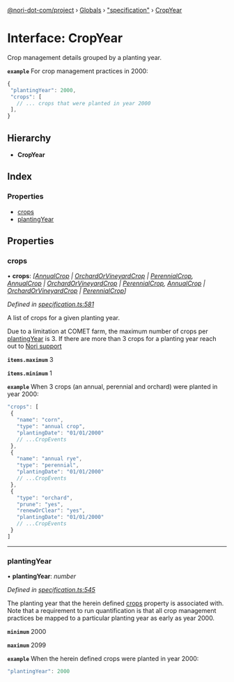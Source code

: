 [@nori-dot-com/project](../README.md) › [Globals](../globals.md) › ["specification"](../modules/_specification_.md) › [CropYear](_specification_.cropyear.md)

# Interface: CropYear

Crop management details grouped by a planting year.

**`example`** <caption>For crop management practices in 2000:</caption>

```js
{
 "plantingYear": 2000,
 "crops": [
   // ... crops that were planted in year 2000
 ],
}
```

## Hierarchy

* **CropYear**

## Index

### Properties

* [crops](_specification_.cropyear.md#crops)
* [plantingYear](_specification_.cropyear.md#plantingyear)

## Properties

###  crops

• **crops**: *[[AnnualCrop](_specification_.annualcrop.md) | [OrchardOrVineyardCrop](_specification_.orchardorvineyardcrop.md) | [PerennialCrop](_specification_.perennialcrop.md), [AnnualCrop](_specification_.annualcrop.md) | [OrchardOrVineyardCrop](_specification_.orchardorvineyardcrop.md) | [PerennialCrop](_specification_.perennialcrop.md), [AnnualCrop](_specification_.annualcrop.md) | [OrchardOrVineyardCrop](_specification_.orchardorvineyardcrop.md) | [PerennialCrop](_specification_.perennialcrop.md)]*

*Defined in [specification.ts:581](https://github.com/nori-dot-eco/nori-dot-com/blob/a109103/packages/project/src/specification.ts#L581)*

A list of crops for a given planting year.

Due to a limitation at COMET farm, the maximum number of crops per [plantingYear](#plantingYear) is 3. If there are more than 3 crops for a planting year reach out to [Nori support](mailto:support@nori.com)

**`items.maximum`** 3

**`items.minimum`** 1

**`example`** <caption>When 3 crops (an annual, perennial and orchard) were planted in year 2000:</caption>

```js
"crops": [
 {
   "name": "corn",
   "type": "annual crop",
   "plantingDate": "01/01/2000"
   // ...CropEvents
 },
 {
   "name": "annual rye",
   "type": "perennial",
   "plantingDate": "01/01/2000"
   // ...CropEvents
 },
 {
   "type": "orchard",
   "prune": "yes",
   "renewOrClear": "yes",
   "plantingDate": "01/01/2000"
   // ...CropEvents
 }
]
```

___

###  plantingYear

• **plantingYear**: *number*

*Defined in [specification.ts:545](https://github.com/nori-dot-eco/nori-dot-com/blob/a109103/packages/project/src/specification.ts#L545)*

The planting year that the herein defined [crops](#crops) property is associated with. Note that a requirement to run quantification is that all crop management practices be mapped to a particular planting year as early as year 2000.

**`minimum`** 2000

**`maximum`** 2099

**`example`** <caption>When the herein defined crops were planted in year 2000:</caption>

```js
"plantingYear": 2000
```
